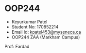 # OOP244
- Keyurkumar Patel
- Student No: 170852214
- Email Id: kpatel453@myseneca.ca
- OOP244 ZAA (Markham Campus)

Prof: Fardad
